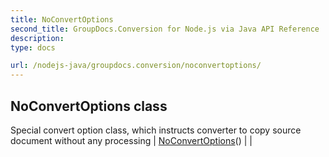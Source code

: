 ```yaml
---
title: NoConvertOptions
second_title: GroupDocs.Conversion for Node.js via Java API Reference
description: 
type: docs

url: /nodejs-java/groupdocs.conversion/noconvertoptions/
---
```


## NoConvertOptions class
Special convert option class, which instructs converter to copy source document without any processing
| [NoConvertOptions](noconvertoptions)() |  |
